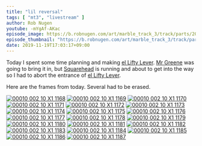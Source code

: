 ```yaml
---
title: "lil reversal"
tags: [ "mt3", "livestream" ]
author: Rob Nugen
youtube: -mYgAf-AKac
episode_image: https://b.robnugen.com/art/marble_track_3/track/parts/2019/2019_nov_19_top_view_el_Lifty_Lever.jpg
episode_thumbnail: "https://b.robnugen.com/art/marble_track_3/track/parts/2019/thumbs/2019_nov_19_top_view_el_Lifty_Lever.jpg"
date: 2019-11-19T17:03:17+09:00
---
```


Today I spent some time planning and making [el Lifty Lever](/parts/el-lifty-lever/).  [Mr Greene](/workers/mr_greene/) was going to
bring it in, but [Squarehead](/workers/squarehead/) is running and about to get into the way so I
had to abort the entrance of [el Lifty Lever](/parts/el-lifty-lever/).

Here are the frames from today.  Several had to be erased.

[![00010 002 10 X1 1168](//b.robnugen.com/art/marble_track_3/frames/2019/thumbs/00010_002_10_X1_1168.jpg)](//b.robnugen.com/art/marble_track_3/frames/2019/00010_002_10_X1_1168.jpg)
[![00010 002 10 X1 1169](//b.robnugen.com/art/marble_track_3/frames/2019/thumbs/00010_002_10_X1_1169.jpg)](//b.robnugen.com/art/marble_track_3/frames/2019/00010_002_10_X1_1169.jpg)
[![00010 002 10 X1 1170](//b.robnugen.com/art/marble_track_3/frames/2019/thumbs/00010_002_10_X1_1170.jpg)](//b.robnugen.com/art/marble_track_3/frames/2019/00010_002_10_X1_1170.jpg)
[![00010 002 10 X1 1171](//b.robnugen.com/art/marble_track_3/frames/2019/thumbs/00010_002_10_X1_1171.jpg)](//b.robnugen.com/art/marble_track_3/frames/2019/00010_002_10_X1_1171.jpg)
[![00010 002 10 X1 1172](//b.robnugen.com/art/marble_track_3/frames/2019/thumbs/00010_002_10_X1_1172.jpg)](//b.robnugen.com/art/marble_track_3/frames/2019/00010_002_10_X1_1172.jpg)
[![00010 002 10 X1 1173](//b.robnugen.com/art/marble_track_3/frames/2019/thumbs/00010_002_10_X1_1173.jpg)](//b.robnugen.com/art/marble_track_3/frames/2019/00010_002_10_X1_1173.jpg)
[![00010 002 10 X1 1174](//b.robnugen.com/art/marble_track_3/frames/2019/thumbs/00010_002_10_X1_1174.jpg)](//b.robnugen.com/art/marble_track_3/frames/2019/00010_002_10_X1_1174.jpg)
[![00010 002 10 X1 1175](//b.robnugen.com/art/marble_track_3/frames/2019/thumbs/00010_002_10_X1_1175.jpg)](//b.robnugen.com/art/marble_track_3/frames/2019/00010_002_10_X1_1175.jpg)
[![00010 002 10 X1 1176](//b.robnugen.com/art/marble_track_3/frames/2019/thumbs/00010_002_10_X1_1176.jpg)](//b.robnugen.com/art/marble_track_3/frames/2019/00010_002_10_X1_1176.jpg)
[![00010 002 10 X1 1177](//b.robnugen.com/art/marble_track_3/frames/2019/thumbs/00010_002_10_X1_1177.jpg)](//b.robnugen.com/art/marble_track_3/frames/2019/00010_002_10_X1_1177.jpg)
[![00010 002 10 X1 1178](//b.robnugen.com/art/marble_track_3/frames/2019/thumbs/00010_002_10_X1_1178.jpg)](//b.robnugen.com/art/marble_track_3/frames/2019/00010_002_10_X1_1178.jpg)
[![00010 002 10 X1 1179](//b.robnugen.com/art/marble_track_3/frames/2019/thumbs/00010_002_10_X1_1179.jpg)](//b.robnugen.com/art/marble_track_3/frames/2019/00010_002_10_X1_1179.jpg)
[![00010 002 10 X1 1180](//b.robnugen.com/art/marble_track_3/frames/2019/thumbs/00010_002_10_X1_1180.jpg)](//b.robnugen.com/art/marble_track_3/frames/2019/00010_002_10_X1_1180.jpg)
[![00010 002 10 X1 1181](//b.robnugen.com/art/marble_track_3/frames/2019/thumbs/00010_002_10_X1_1181.jpg)](//b.robnugen.com/art/marble_track_3/frames/2019/00010_002_10_X1_1181.jpg)
[![00010 002 10 X1 1182](//b.robnugen.com/art/marble_track_3/frames/2019/thumbs/00010_002_10_X1_1182.jpg)](//b.robnugen.com/art/marble_track_3/frames/2019/00010_002_10_X1_1182.jpg)
[![00010 002 10 X1 1183](//b.robnugen.com/art/marble_track_3/frames/2019/thumbs/00010_002_10_X1_1183.jpg)](//b.robnugen.com/art/marble_track_3/frames/2019/00010_002_10_X1_1183.jpg)
[![00010 002 10 X1 1184](//b.robnugen.com/art/marble_track_3/frames/2019/thumbs/00010_002_10_X1_1184.jpg)](//b.robnugen.com/art/marble_track_3/frames/2019/00010_002_10_X1_1184.jpg)
[![00010 002 10 X1 1185](//b.robnugen.com/art/marble_track_3/frames/2019/thumbs/00010_002_10_X1_1185.jpg)](//b.robnugen.com/art/marble_track_3/frames/2019/00010_002_10_X1_1185.jpg)
[![00010 002 10 X1 1186](//b.robnugen.com/art/marble_track_3/frames/2019/thumbs/00010_002_10_X1_1186.jpg)](//b.robnugen.com/art/marble_track_3/frames/2019/00010_002_10_X1_1186.jpg)
[![00010 002 10 X1 1187](//b.robnugen.com/art/marble_track_3/frames/2019/thumbs/00010_002_10_X1_1187.jpg)](//b.robnugen.com/art/marble_track_3/frames/2019/00010_002_10_X1_1187.jpg)
